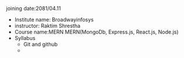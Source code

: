 
joining date:2081/04.11 
- Institute name:  Broadwayinfosys
- instructor: Raktim Shrestha
 - Course name:MERN
 MERN(MongoDb, Express.js, React.js, Node.js)
- Syllabus
  - Git and github
  - 